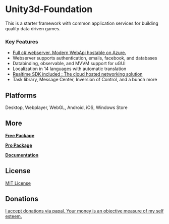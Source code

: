 # Unity3d-Foundation

This is a starter framework with common application services for building quality data driven games.

### Key Features

- [Full c# webserver. Modern WebApi hostable on Azure.](http://www.asp.net/web-api)
- Webserver supports authentication, emails, facebook, and databases
- Databinding, observable, and MVVM support for uGUI
- Localization in 14 languages with automatic translation
- [Realtime SDK included : The cloud hosted networking solution](https://github.com/NVentimiglia/Realtime-Unity3d)
- Task library, Message Center, Inversion of Control, and a bunch more
 
## Platforms
Desktop, Webplayer, WebGL, Android, iOS, Windows Store

## More

**[Free Package](https://github.com/NVentimiglia/Unity3d-Foundation/raw/master/Unity3dFoundation.unitypackage)**

**[Pro Package](http://unity3dfoundation.com)**


**[Documentation](https://github.com/NVentimiglia/Unity3d-Foundation/wiki)**


## License
[MIT License](https://github.com/NVentimiglia/Unity3d-Foundation/blob/master/README.md)

## Donations
[I accept donations via papal. Your money is an objective measure of my self esteem.](https://www.paypal.com/us/cgi-bin/webscr?cmd=_send-money&nav=1&email=nick@simplesys.us)
